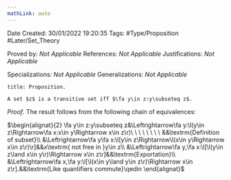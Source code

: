 ```yaml
---
mathLink: auto
---
```


<div class="topSpace"></div>

Date Created: 30/01/2022 19:20:35
Tags: #Type/Proposition #Later/Set_Theory

Proved by: _Not Applicable_
References: _Not Applicable_
Justifications: _Not Applicable_

Specializations: _Not Applicable_
Generalizations: _Not Applicable_

``` ad-Proposition
title: Proposition.

A set $z$ is a transitive set iff $\fa y\in z:y\subseteq z$.

```

_Proof_. The result follows from the following chain of equivalences:

$\begin{alignat}{2}
    \fa y\in z:y\subseteq z&\Leftrightarrow\fa y:\l(y\in z\Rightarrow\fa x:x\in y\Rightarrow x\in z\r)\ \ \ \ \ \ \ \ &&\textrm{Definition of subset}\\
    &\Leftrightarrow\fa y\fa x:\l[y\in z\Rightarrow\l(x\in y\Rightarrow x\in z\r)\r]&&x\textrm{ not free in }y\in z\\
    &\Leftrightarrow\fa y,\fa x:\l[\l(y\in z\land x\in y\r)\Rightarrow x\in z\r]&&\textrm{Exportation}\\
    &\Leftrightarrow\fa x,\fa y:\l[\l(x\in y\land y\in z\r)\Rightarrow x\in z\r].&&\textrm{Like quantifiers commute}\qedin
\end{alignat}$
